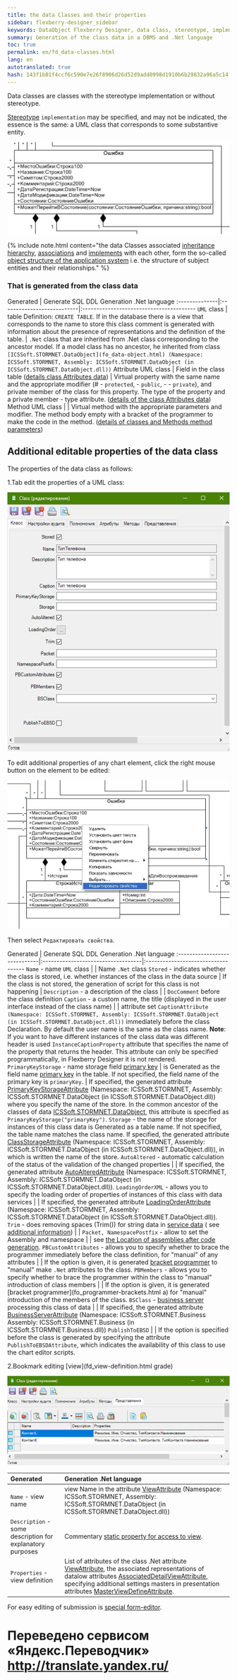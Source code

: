 ```yaml
--- 
title: the data Classes and their properties 
sidebar: flexberry-designer_sidebar 
keywords: DataObject Flexberry Designer, data class, stereotype, implementation, performance 
summary: Generation of the class data in a DBMS and .Net language 
toc: true 
permalink: en/fd_data-classes.html 
lang: en 
autotranslated: true 
hash: 143f1b01f4ccf6c590e7e26f8906d26d52d9add0998d1910b6b29832a96a5c14 
--- 
```


Data classes are classes with the stereotype implementation or without stereotype. 

[Stereotype](fd_key-concepts.html) `implementation` may be specified, and may not be indicated, the essence is the same: a UML class that corresponds to some substantive entity. 

![](/images/pages/products/flexberry-designer/class-diagram/implementation.png) 

{% include note.html content="the data Classes associated [inheritance hierarchy](fd_inheritance.html), [associations](fd_master-association.html) and [implements](fo_detail-associations-properties.html) with each other, form the so-called [object structure of the application system](fd_key-concepts.html) i.e. the structure of subject entities and their relationships." %} 


### That is generated from the class data 

Generated | Generate SQL DDL Generation .Net language 
:--------------|:---------------------------|:---------------------------------------- 
`UML` class | table Definition: `CREATE TABLE`. If in the database there is a view that corresponds to the name to store this class comment is generated with information about the presence of representations and the definition of the table. | `.Net` class that are inherited from .Net class corresponding to the ancestor model. If a model class has no ancestor, he inherited from class `[ICSSoft.STORMNET.DataObject](fo_data-object.html) (Namespace: ICSSoft.STORMNET, Assembly: ICSSoft.STORMNET.DataObject (in ICSSoft.STORMNET.DataObject.dll))` 
Attribute UML class | Field in the class table ([details class Attributes data](fo_attributes-class-data.html)) | Virtual property with the same name and the appropriate modifier (# - `protected`, - `public`, - - `private`), and private member of the class for this property. The type of the property and a private member - type attribute. ([details of the class Attributes data](fo_attributes-class-data.html)) 
Method UML class | | Virtual method with the appropriate parameters and modifier. The method body empty with a bracket of the programmer to make the code in the method. ([details of classes and Methods method parameters](fd_methods-parameters.html)) 


## Additional editable properties of the data class 

The properties of the data class as follows: 

1.Tab edit the properties of a UML class: 

![](/images/pages/products/flexberry-designer/class-diagram/implprop1.png) 

To edit additional properties of any chart element, click the right mouse button on the element to be edited: 

![](/images/pages/products/flexberry-designer/class-diagram/additionalprops.jpg) 

Then select `Редактировать свойства`. 

Generated | Generate SQL DDL Generation .Net language 
:-----------------------------|:-----------------------------------|:----------------------------------- 
`Name` - name `UML` class | | Name `.Net` class 
`Stored` - indicates whether the class is stored, i.e. whether instances of the class in the data source | If the class is not stored, the generation of script for this class is not happening | 
`Description` - a description of the class | | `DocComment` before the class definition 
`Caption` - a custom name, the title (displayed in the user interface instead of the class name) | | attribute set `CaptionAttribute (Namespace: ICSSoft.STORMNET, Assembly: ICSSoft.STORMNET.DataObject (in ICSSoft.STORMNET.DataObject.dll))` immediately before the class Declaration. By default the user name is the same as the class name. __Note__: If you want to have different instances of the class data was different header is used `InstanceCaptionProperty` attribute that specifies the name of the property that returns the header. This attribute can only be specified programmatically, in Flexberry Designer it is not rendered. 
`PrimaryKeyStorage` - name storage field [primary key](fo_primary-keys-objects.html) | is Generated as the field name [primary key](fo_primary-keys-objects.html) in the table. If not specified, the field name of the primary key is `primaryKey`. | If specified, the generated attribute [PrimaryKeyStorageAttribute](fo_storing-data-objects.html) (Namespace: ICSSoft.STORMNET, Assembly: ICSSoft.STORMNET.DataObject (in ICSSoft.STORMNET.DataObject.dll)) where you specify the name of the store. In the common ancestor of the classes of data [ICSSoft.STORMNET.DataObject](fo_data-object.html), this attribute is specified as `PrimaryKeyStorage("primaryKey")`. 
`Storage` - the name of the storage for instances of this class data is Generated as a table name. If not specified, the table name matches the class name. If specified, the generated attribute [ClassStorageAttribute](fo_storing-data-objects.html) (Namespace: ICSSoft.STORMNET, Assembly: ICSSoft.STORMNET.DataObject (in ICSSoft.STORMNET.DataObject.dll)), in which is written the name of the store. 
`AutoAltered` - automatic calculation of the status of the validation of the changed properties | | If specified, the generated attribute [AutoAlteredAttribute](fo_object-status.html) (Namespace: ICSSoft.STORMNET, Assembly: ICSSoft.STORMNET.DataObject (in ICSSoft.STORMNET.DataObject.dll)).
`LoadingOrderXML` - allows you to specify the loading order of properties of instances of this class with data services | | If specified, the generated attribute [LoadingOrderAttribute](fo_order-loading-property.html) (Namespace: ICSSoft.STORMNET, Assembly: ICSSoft.STORMNET.DataObject (in ICSSoft.STORMNET.DataObject.dll)). 
`Trim` - does removing spaces (Trim()) for string data in [service data](fo_data-service.html) ( see [additional information](fo_trimmed-string-storage.html)) | | 
`Packet, NamespacePostfix` - allow to set the Assembly and namespace | | see [the Location of assemblies after code generation](fo_location-assembly.html). 
`PBCustomAttributes` - allows you to specify whether to brace the programmer immediately before the class definition, for "manual" of any attributes | | If the option is given, it is generated [bracket programmer](fo_programmer-brackets.html) to "manual" make `.Net` attributes to the class. 
`PBMembers` - allows you to specify whether to brace the programmer within the class to "manual" introduction of class members | | If the option is given, it is generated [bracket programmer](fo_programmer-brackets.html a) for "manual" introduction of the members of the class. 
`BSClass` - [business server](fd_business-servers.html) processing this class of data | | If specified, the generated attribute [BusinessServerAttribute](fo_user-operations-dataservice.html) (Namespace: ICSSoft.STORMNET.Business Assembly: ICSSoft.STORMNET.Business (in ICSSoft.STORMNET.Business.dll)) 
`PublishToEBSD` | | If the option is specified before the class is generated by specifying the attribute `PublishToEBSDAttribute`, which indicates the availability of this class to use the chart editor scripts. 

2.Bookmark editing [view](fd_view-definition.html grade) 

![](/images/pages/products/flexberry-designer/class-diagram/implprop2.png) 

Generated | Generation .Net language 
:------------------------|:------------------------------- 
`Name` - view name | view Name in the attribute [ViewAttribute](fd_view-definition.html) (Namespace: ICSSoft.STORMNET, Assembly: ICSSoft.STORMNET.DataObject (in ICSSoft.STORMNET.DataObject.dll)) 
`Description` - some description for explanatory purposes | Commentary [static property for access to view](fo_static-view-accessors.html). 
`Properties` - view definition | List of attributes of the class .Net attribute [ViewAttribute](fd_view-definition.html), the associated representations of datalow attributes [AssociatedDetailViewAttribute](fd_view-definition.html), specifying additional settings masters in presentation attributes [MasterViewDefineAttribute](fd_view-definition.html). 

For easy editing of submission is [special form-editor](fd_view-edit-form.html).


 # Переведено сервисом «Яндекс.Переводчик» http://translate.yandex.ru/